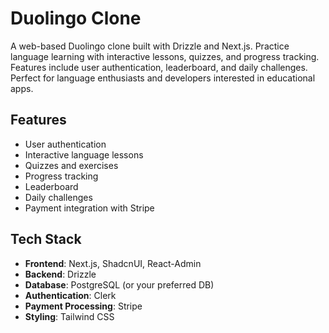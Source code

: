 # Duolingo Clone

A web-based Duolingo clone built with Drizzle and Next.js. Practice language learning with interactive lessons, quizzes, and progress tracking. Features include user authentication, leaderboard, and daily challenges. Perfect for language enthusiasts and developers interested in educational apps.

## Features

- User authentication
- Interactive language lessons
- Quizzes and exercises
- Progress tracking
- Leaderboard
- Daily challenges
- Payment integration with Stripe

## Tech Stack

- **Frontend**: Next.js, ShadcnUI, React-Admin
- **Backend**: Drizzle
- **Database**: PostgreSQL (or your preferred DB)
- **Authentication**: Clerk
- **Payment Processing**: Stripe
- **Styling**: Tailwind CSS
